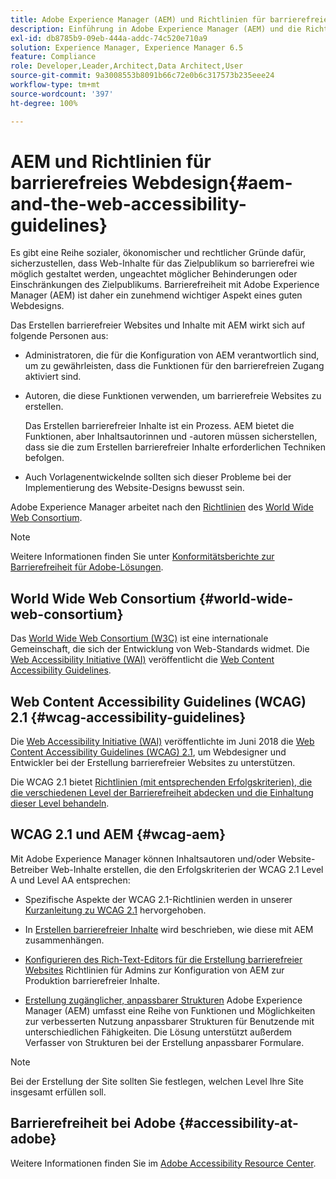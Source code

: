 ```yaml
---
title: Adobe Experience Manager (AEM) und Richtlinien für barrierefreies Webdesign
description: Einführung in Adobe Experience Manager (AEM) und die Richtlinien für barrierefreies Webdesign
exl-id: db8785b9-09eb-444a-addc-74c520e710a9
solution: Experience Manager, Experience Manager 6.5
feature: Compliance
role: Developer,Leader,Architect,Data Architect,User
source-git-commit: 9a3008553b8091b66c72e0b6c317573b235eee24
workflow-type: tm+mt
source-wordcount: '397'
ht-degree: 100%

---
```


# AEM und Richtlinien für barrierefreies Webdesign{#aem-and-the-web-accessibility-guidelines}

Es gibt eine Reihe sozialer, ökonomischer und rechtlicher Gründe dafür, sicherzustellen, dass Web-Inhalte für das Zielpublikum so barrierefrei wie möglich gestaltet werden, ungeachtet möglicher Behinderungen oder Einschränkungen des Zielpublikums. Barrierefreiheit mit Adobe Experience Manager (AEM) ist daher ein zunehmend wichtiger Aspekt eines guten Webdesigns.

Das Erstellen barrierefreier Websites und Inhalte mit AEM wirkt sich auf folgende Personen aus:

* Administratoren, die für die Konfiguration von AEM verantwortlich sind, um zu gewährleisten, dass die Funktionen für den barrierefreien Zugang aktiviert sind.

* Autoren, die diese Funktionen verwenden, um barrierefreie Websites zu erstellen.

  Das Erstellen barrierefreier Inhalte ist ein Prozess. AEM bietet die Funktionen, aber Inhaltsautorinnen und -autoren müssen sicherstellen, dass sie die zum Erstellen barrierefreier Inhalte erforderlichen Techniken befolgen.

* Auch Vorlagenentwickelnde sollten sich dieser Probleme bei der Implementierung des Website-Designs bewusst sein.

Adobe Experience Manager arbeitet nach den [Richtlinien](#wcag-accessibility-guidelines) des [World Wide Web Consortium](#world-wide-web-consortium).

>[!NOTE]
>
>Weitere Informationen finden Sie unter [Konformitätsberichte zur Barrierefreiheit für Adobe-Lösungen](https://www.adobe.com/accessibility/compliance.html).

## World Wide Web Consortium {#world-wide-web-consortium}

Das [World Wide Web Consortium (W3C)](https://www.w3.org/) ist eine internationale Gemeinschaft, die sich der Entwicklung von Web-Standards widmet. Die [Web Accessibility Initiative (WAI)](https://www.w3.org/WAI/) veröffentlicht die [Web Content Accessibility Guidelines](#wcag-accessibility-guidelines).

## Web Content Accessibility Guidelines (WCAG) 2.1 {#wcag-accessibility-guidelines}

Die [Web Accessibility Initiative (WAI)](https://www.w3.org/WAI/) veröffentlichte im Juni 2018 die [Web Content Accessibility Guidelines (WCAG) 2.1](https://www.w3.org/TR/WCAG/), um Webdesigner und Entwickler bei der Erstellung barrierefreier Websites zu unterstützen.

Die WCAG 2.1 bietet [Richtlinien (mit entsprechenden Erfolgskriterien), die die verschiedenen Level der Barrierefreiheit abdecken und die Einhaltung dieser Level behandeln](https://www.w3.org/TR/WCAG/#conformance).

## WCAG 2.1 und AEM {#wcag-aem}

Mit Adobe Experience Manager können Inhaltsautoren und/oder Website-Betreiber Web-Inhalte erstellen, die den Erfolgskriterien der WCAG 2.1 Level A und Level AA entsprechen:

* Spezifische Aspekte der WCAG 2.1-Richtlinien werden in unserer [Kurzanleitung zu WCAG 2.1](/help/managing/qg-wcag.md) hervorgehoben.

* In [Erstellen barrierefreier Inhalte](/help/sites-authoring/creating-accessible-content.md) wird beschrieben, wie diese mit AEM zusammenhängen.

* [Konfigurieren des Rich-Text-Editors für die Erstellung barrierefreier Websites](/help/sites-administering/rte-accessible-content.md) Richtlinien für Admins zur Konfiguration von AEM zur Produktion barrierefreier Inhalte.

* [Erstellung zugänglicher, anpassbarer Strukturen](/help/forms/using/creating-accessible-adaptive-forms.md)
Adobe Experience Manager (AEM) umfasst eine Reihe von Funktionen und Möglichkeiten zur verbesserten Nutzung anpassbarer Strukturen für Benutzende mit unterschiedlichen Fähigkeiten. Die Lösung unterstützt außerdem Verfasser von Strukturen bei der Erstellung anpassbarer Formulare.

>[!NOTE]
>
>Bei der Erstellung der Site sollten Sie festlegen, welchen Level Ihre Site insgesamt erfüllen soll.

## Barrierefreiheit bei Adobe {#accessibility-at-adobe}

Weitere Informationen finden Sie im [Adobe Accessibility Resource Center](https://www.adobe.com/accessibility/).
